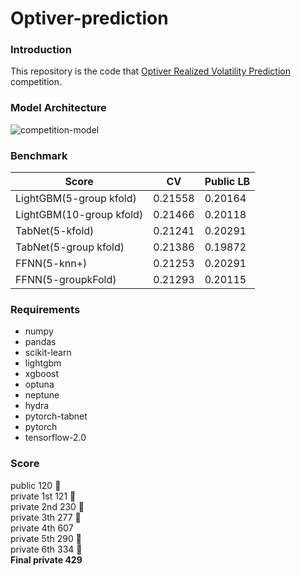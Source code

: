 # Optiver-prediction
### Introduction
This repository is the code that [Optiver Realized Volatility Prediction](https://www.kaggle.com/c/optiver-realized-volatility-prediction) competition.

### Model Architecture
![competition-model](https://user-images.githubusercontent.com/46340424/136811565-958e1ec8-976b-4236-8835-74e2e58b3388.png)

### Benchmark
|Score|CV|Public LB|
|-----|--|------|
|LightGBM(5-group kfold)|0.21558|0.20164|
|LightGBM(10-group kfold)|0.21466|0.20118|
|TabNet(5-kfold)|0.21241|0.20291|
|TabNet(5-group kfold)|0.21386|0.19872|
|FFNN(5-knn+)|0.21253|0.20291|
|FFNN(5-groupkFold)|0.21293|0.20115|

### Requirements
+ numpy
+ pandas
+ scikit-learn
+ lightgbm
+ xgboost
+ optuna
+ neptune
+ hydra
+ pytorch-tabnet
+ pytorch
+ tensorflow-2.0

### Score
public 120 🥈  
private 1st 121 🥈  
private 2nd 230 🥉  
private 3th 277 🥉  
private 4th 607  
private 5th 290 🥉  
private 6th 334 🥉  
**Final private 429**
